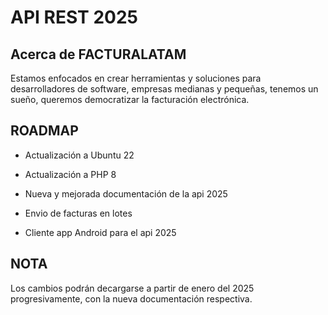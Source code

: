 # **API REST 2025**

## Acerca de FACTURALATAM

Estamos enfocados en crear herramientas y soluciones para desarrolladores de software, empresas medianas y pequeñas, tenemos un sueño, queremos democratizar la facturación electrónica.

## ROADMAP

- Actualización a Ubuntu 22

- Actualización a PHP 8

- Nueva y mejorada documentación de la api 2025

- Envio de facturas en lotes

- Cliente app Android para el api 2025


## NOTA

Los cambios podrán decargarse a partir de enero del 2025 progresivamente, con la nueva documentación respectiva.
